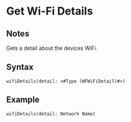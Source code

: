 # Get Wi-Fi Details

## Notes
Gets a detail about the devices WiFi.

## Syntax

```
wifiDetails(detail: <#Type (WFWiFiDetail)#>)
```

## Example
```
wifiDetails(detail: Network Name)
```